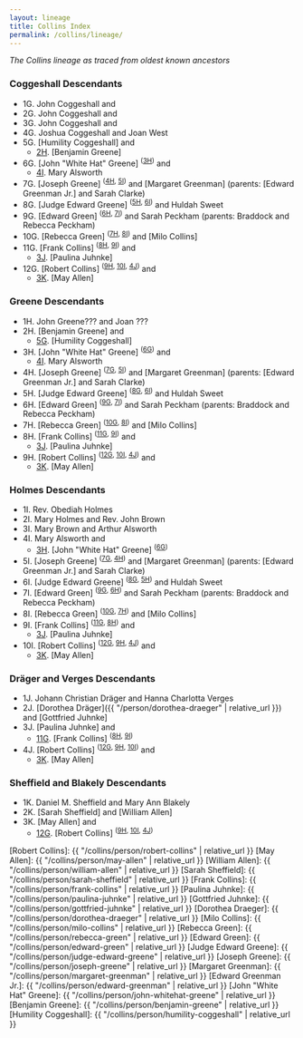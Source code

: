 ```yaml
---
layout: lineage
title: Collins Index
permalink: /collins/lineage/
---
```


*The Collins lineage as traced from oldest known ancestors*

### Coggeshall Descendants

- 1G. John Coggeshall and
- 2G. John Coggeshall and
- 3G. John Coggeshall and
- 4G. Joshua Coggeshall and Joan West
- <a class="bare-link" id="5G">5G</a>. [Humility Coggeshall] and
  - [2H]. [Benjamin Greene]
- <a class="bare-link" id="6G">6G</a>. [John "White Hat" Greene] <sup>([3H])</sup> and
  - [4I]. Mary Alsworth
- <a class="bare-link" id="7G">7G</a>. [Joseph Greene] <sup>([4H], [5I])</sup> and [Margaret Greenman] (parents: [Edward Greenman Jr.] and Sarah Clarke)
- <a class="bare-link" id="8G">8G</a>. [Judge Edward Greene] <sup>([5H], [6I])</sup> and Huldah Sweet
- <a class="bare-link" id="9G">9G</a>. [Edward Green] <sup>([6H], [7I])</sup> and Sarah Peckham (parents: Braddock and Rebecca Peckham)
- <a class="bare-link" id="10G">10G</a>. [Rebecca Green] <sup>([7H], [8I])</sup> and [Milo Collins]
- <a class="bare-link" id="11G">11G</a>. [Frank Collins] <sup>([8H], [9I])</sup> and
  - [3J]. [Paulina Juhnke]
- <a class="bare-link" id="12G">12G</a>. [Robert Collins] <sup>([9H], [10I], [4J])</sup> and
  - [3K]. [May Allen]

### Greene Descendants

- 1H. John Greene??? and Joan ???
- <a class="bare-link" id="2H">2H</a>. [Benjamin Greene] and
  - [5G]. [Humility Coggeshall]
- <a class="bare-link" id="3H">3H</a>. [John "White Hat" Greene] <sup>([6G])</sup> and
  - [4I]. Mary Alsworth
- <a class="bare-link" id="4H">4H</a>. [Joseph Greene] <sup>([7G], [5I])</sup> and [Margaret Greenman] (parents: [Edward Greenman Jr.] and Sarah Clarke)
- <a class="bare-link" id="5H">5H</a>. [Judge Edward Greene] <sup>([8G], [6I])</sup> and Huldah Sweet
- <a class="bare-link" id="6H">6H</a>. [Edward Green] <sup>([9G], [7I])</sup> and Sarah Peckham (parents: Braddock and Rebecca Peckham)
- <a class="bare-link" id="7H">7H</a>. [Rebecca Green] <sup>([10G], [8I])</sup> and [Milo Collins]
- <a class="bare-link" id="8H">8H</a>. [Frank Collins] <sup>([11G], [9I])</sup> and
  - [3J]. [Paulina Juhnke]
- <a class="bare-link" id="9H">9H</a>. [Robert Collins] <sup>([12G], [10I], [4J])</sup> and
  - [3K]. [May Allen]

### Holmes Descendants

- 1I. Rev. Obediah Holmes
- 2I. Mary Holmes and Rev. John Brown
- 3I. Mary Brown and Arthur Alsworth
- <a class="bare-link" id="4I">4I</a>. Mary Alsworth and
  - [3H]. [John "White Hat" Greene] <sup>([6G])</sup>
- <a class="bare-link" id="5I">5I</a>. [Joseph Greene] <sup>([7G], [4H])</sup> and [Margaret Greenman] (parents: [Edward Greenman Jr.] and Sarah Clarke)
- <a class="bare-link" id="6I">6I</a>. [Judge Edward Greene] <sup>([8G], [5H])</sup> and Huldah Sweet
- <a class="bare-link" id="7I">7I</a>. [Edward Green] <sup>([9G], [6H])</sup> and Sarah Peckham (parents: Braddock and Rebecca Peckham)
- <a class="bare-link" id="8I">8I</a>. [Rebecca Green] <sup>([10G], [7H])</sup> and [Milo Collins]
- <a class="bare-link" id="9I">9I</a>. [Frank Collins] <sup>([11G], [8H])</sup> and
  - [3J]. [Paulina Juhnke]
- <a class="bare-link" id="10I">10I</a>. [Robert Collins] <sup>([12G], [9H], [4J])</sup> and
  - [3K]. [May Allen]

### Dräger and Verges Descendants

- 1J. Johann Christian Dräger and Hanna Charlotta Verges
- 2J. [Dorothea Dräger]({{ "/person/dorothea-draeger" | relative_url }}) and [Gottfried Juhnke]
- <a class="bare-link" id="3J">3J</a>. [Paulina Juhnke] and
  - [11G]. [Frank Collins] <sup>([8H], [9I])</sup>
- <a class="bare-link" id="4J">4J</a>. [Robert Collins] <sup>([12G], [9H], [10I])</sup> and
  - [3K]. [May Allen]

### Sheffield and Blakely Descendants

- 1K. Daniel M. Sheffield and Mary Ann Blakely
- 2K. [Sarah Sheffield] and [William Allen]
- <a class="bare-link" id="3K">3K</a>. [May Allen] and
  - [12G]. [Robert Collins] <sup>([9H], [10I], [4J])</sup>

[5G]: #5G
[6G]: #6G
[7G]: #7G
[8G]: #8G
[9G]: #9G
[10G]: #10G
[11G]: #11G
[12G]: #12G

[2H]: #2H
[3H]: #3H
[4H]: #4H
[5H]: #5H
[6H]: #6H
[7H]: #7H
[8H]: #8H
[9H]: #9H

[4I]: #4I
[5I]: #5I
[6I]: #6I
[7I]: #7I
[8I]: #8I
[9I]: #9I
[10I]: #10I

[3J]: #3J
[4J]: #4J

[3K]: #3K


[Robert Collins]: {{ "/collins/person/robert-collins" | relative_url }}
[May Allen]: {{ "/collins/person/may-allen" | relative_url }}
[William Allen]: {{ "/collins/person/william-allen" | relative_url }}
[Sarah Sheffield]: {{ "/collins/person/sarah-sheffield" | relative_url }}
[Frank Collins]: {{ "/collins/person/frank-collins" | relative_url }}
[Paulina Juhnke]: {{ "/collins/person/paulina-juhnke" | relative_url }}
[Gottfried Juhnke]: {{ "/collins/person/gottfried-juhnke" | relative_url }}
[Dorothea Draeger]: {{ "/collins/person/dorothea-draeger" | relative_url }}
[Milo Collins]: {{ "/collins/person/milo-collins" | relative_url }}
[Rebecca Green]: {{ "/collins/person/rebecca-green" | relative_url }}
[Edward Green]: {{ "/collins/person/edward-green" | relative_url }}
[Judge Edward Greene]: {{ "/collins/person/judge-edward-greene" | relative_url }}
[Joseph Greene]: {{ "/collins/person/joseph-greene" | relative_url }}
[Margaret Greenman]: {{ "/collins/person/margaret-greenman" | relative_url }}
[Edward Greenman Jr.]: {{ "/collins/person/edward-greenman" | relative_url }}
[John "White Hat" Greene]: {{ "/collins/person/john-whitehat-greene" | relative_url }}
[Benjamin Greene]: {{ "/collins/person/benjamin-greene" | relative_url }}
[Humility Coggeshall]: {{ "/collins/person/humility-coggeshall" | relative_url }}
